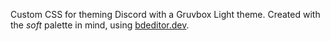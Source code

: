 Custom CSS for theming Discord with a Gruvbox Light theme. Created with the <em>soft</em> palette in mind, using [bdeditor.dev](https://bdeditor.dev/).

